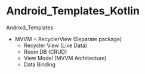 # Android_Templates_Kotlin
Android_Templates
- MVVM + RecyclerView (Separate package)
    - Recycler View (Live Data)
    - Room DB (CRUD)
    - View Model (MVVM Architecture)
    - Data Binding